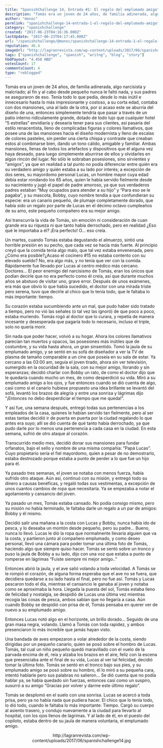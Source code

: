 ```yaml
---
title: "SpanishChallenge 14, Entrada #1: El regalo del emplumado amigo"
description: "Tomás era un joven de 24 años, de familia adinerada, algo narcisista y malcriado; al fin y al cabo desde pequeño nunca le faltó nada, y sus padres se ..."
author: "monoc"
permlink: "spanishchallenge-14-entrada-1-el-regalo-del-emplumado-amigo"
category: "spanishchallenge"
created: "2017-06-23T04:16:36.000Z"
lastUpdate: "2017-06-23T04:17:45.000Z"
url: "/spanishchallenge/@monoc/spanishchallenge-14-entrada-1-el-regalo-del-emplumado-amigo"
reputation: 46.4
imageUrl: "http://lagranrevista.com/wp-content/uploads/2017/06/spanishchallenge14.jpg"
tags: ["spanishchallenge", "spanish", "writng", "blog", "story"]
hbdPayout: "4.458 HBD"
votesCount: 17
commentsCount: 4
type: "reblogged"
---
```

Tomás era un joven de 24 años, de familia adinerada, algo narcisista y malcriado; al fin y al cabo desde pequeño nunca le faltó nada, y sus padres se aseguraron de eso. Tenía todo lo que pedía, desde lo más inútil e innecesario hasta lo más impresionante y costoso, a su corta edad, contaba con dos mansiones, una al lado de la otra, por si acaso este se aburría del diseño de una, entonces simplemente tendría que pasar a través de un patio interno ridículamente grande, dotado de todo lujo que cualquier hotel “5 estrellas” envidiaría y desearía tener para sus clientes, así pasaría del estilo renacentista, lleno de complicadas figuras y colores llamativos, que posee una de las mansiones hacia el diseño modernista y lleno de escalas de colores pasteles, sin perder una cierta chispa  y contraste que creaban  estos al combinarse bien, dando un tono cálido, amigable y familiar. Ambas mansiones, llenas de todos los artefactos y dispositivos que él alguna vez haya deseado, para luego simplemente aburrirse de ellos y olvidarles en algún rincón del lugar. No sólo le sobraban posesiones, sino sirvientes y “amigos”, ya que en realidad a tal punto no podía diferenciar entre quién era su verdadero amigo y quién estaba a su lado por interés; a excepción de dos seres, su mayordomo personal Lucas, un hombre mayor cuya edad debía estar rondando los 65 años, quien le había servido fielmente desde su nacimiento y jugó el papel de padre amoroso, ya que sus verdaderos padres estaban “Muy ocupados para atender a su hijo” y “Para eso se le pagaba”, y su mascota, Bobby, cuyo nombre tendía a que confundieran su especie: era un canario pequeño, de plumaje completamente dorado, que había sido un regalo por parte de Lucas en el décimo octavo cumpleaños de su amo, este pequeño compañero era su mejor amigo.

Así transcurría la vida de Tomás, sin emoción ni consideración de cuan grande era su riqueza ni que tanto había derrochado, pero en realidad ¿Eso qué le importaba a él? ¡Era perfecto! O… eso creía.

Un martes, cuando Tomás estaba degustando el almuerzo, sintió una horrible presión en su pecho, que cada vez se hacía más fuerte. Al principio creyó que la comida tenía algo malo, que tal vez estaba envenenada, pero ¿Cómo era posible?¿Acaso el cocinero #15 no estaba contento con su elevado sueldo? No, era algo más, y no tenía que ver con la comida. Rápidamente fue llevado por Lucas al centro médico más cercano. Doctores… El peor enemigo del narcisismo de Tomás, eran los únicos que podían decirle que no era perfecto como él creía, así que durante muchos años se abstuvo de visitar uno, grave error. Después de unos exámenes, era más que obvio lo que había sucedido, el doctor con una mirada triste pero serena, tuvo que decirle al chico que lo tenía todo, que le faltaba lo más importante: tiempo.

Su corazón estaba sucumbiendo ante un mal, que pudo haber sido tratado a tiempo, pero no vió las señales (o tal vez las ignoró) de que poco a poco, estaba muriendo. Tomás rogó al doctor que lo curara, y repetía de manera incesante y desesperada que pagaría todo lo necesario, incluso el triple, solo no quería morir.

Sin nada que poder hacer, volvió a su hogar. Ahora los colores llamativos parecían tan muertos y opacos, las posesiones más inútiles que de costumbre, y su vida hasta ahora, un gran sinsentido. Tomó la jaula de su emplumado amigo, y se sentó en su sofá de diseñador a ver la TV de plasma de tamaño comparable a un cine que poseía en su sala de estar. Ya cercano a las 03:00 am, seguía el joven tirado, ahora sin ver televisión, sumergido en la oscuridad de la sala, con su mejor amigo, llorando y sin esperanzas; decidió charlar con Bobby un rato, de como el doctor dijo que le quedaría cuando mucho un mes, de como desperdició su vida. Miró a su emplumado amigo a los ojos, y fue entonces cuando se dió cuenta de algo, casi como si el canario hubiese propuesto una idea brillante se levantó del sofá, levantó los brazos de alegría y entre una sonrisa y lágrimas dijo “¡Entonces no debo desperdiciar el tiempo que me queda!”.

Y así fue, una semana después, entregó todas sus pertenencias a los empleados de la casa, quienes le habían servido tan fielmente, pero al ser estas tantas decidió ir de puerta en puerta por la ciudad regalando lo que antes era suyo; allí se dió cuenta de qué tanto había derrochado, ya que pudo darle por lo menos una pertenencia a cada casa en la ciudad. En esta semana, sufrió de otro ataque al corazón.

Transcurrido medio mes, decidió donar sus mansiones para fundar orfanatos, bajo el sello y nombre de una misma compañía: “Papá Lucas”. Cuyo propietario sería el fiel mayordomo, quien a pesar de no demostrarlo, estaba destrozado porque estaba a punto de perder a lo que fue un hijo para él.

Ya pasado tres semanas, el joven se notaba con menos fuerza, había sufrido otro ataque. Aún así, continuó con su misión, y entregó todo su dinero a causas benéficas, y regaló todas sus vestimentas, a excepción de unos cuantos cambios de ropa que necesitaría. Ya se empezaba a notar el agotamiento y cansancio del jóven.

Ya pasado un mes, Tomás estaba cansado. No podía consigo mismo, pero su misión no había terminado, le faltaba darle un regalo a un par de amigos: Bobby y él mismo.

Decidió salir una mañana a la costa con Lucas y Bobby, nunca había ido de pesca, y lo deseaba un montón desde pequeño, pero su padre… Bueno, nunca lo llevó. Lucas le dió la ropa que normalmente llevaría alguien que va la costa, y partieron junto al compañero emplumado, y como deseo personal, llevó una cámara para poder tomar una última foto de Tomás, haciendo algo que siempre quiso hacer. Tomás se sentó sobre un tronco y puso la jaula de Bobby a su lado, dijo con una voz que estaba a punto de romperse en lágrimas “Fuiste siempre mi mejor amigo..”

Entonces abrió la jaula, y el ave salió volando a toda velocidad. A Tomás se le rompió el corazón, de alguna forma esperaba que el ave no se fuera, que decidiera quedarse a su lado hasta el final, pero no fue así. Tomás y Lucas pescaron todo el día, mientras el cansancio le ganaba al joven y notaba como se aproximaba la hora. Llegada la puesta del sol, Tomás estaba lleno de felicidad y nostalgia, se despidió de Lucas una última vez mientras recogía las cosas de pesca, ambos sabían que no llegaría a casa. Aún cuando Bobby se despidió con prisa de él, Tomás pensaba en querer ver de nuevo a su emplumado amigo.

Entonces Lucas notó algo en el horizonte, un brillo dorado… Seguido de una gran masa negra, volando. Llamó a Tomás con toda rapidez, y ambos presenciaron lo más increíble que jamás hayan visto.

Una bandada de aves empezaron a volar alrededor de la costa, siendo dirigidas por un pequeño canario, quien se posó sobre el hombro de Lucas. Tomás, tal cual un niño pequeño quedó maravillado con el vuelo de la parvada encima de él, reía y alzaba los brazos en el aire, feliz con la escena que presenciaba ante el final de su vida, Lucas al ver tal felicidad, decidió tomar la última foto. Tomás se sentó en el tronco bajo sus pies, y su emplumado amigo se posó sobre su hombro, él lo miró a su pequeña cara, intentó hablarle pero sus palabras no salieron… Se dió cuenta que no podía hablar ya, se había quedado sin fuerzas, entonces casi como un suspiro, susurró a su amigo “Gracias por volver y darme este último regalo”.

Tomás se desplomó en el suelo con una sonrisa. Lucas se acercó a toda prisa, pero ya no había nada que pudiera hacer. El chico que lo tenía todo, lo dió todo, cuando le faltaba lo más importante: Tiempo.
Cargó su cuerpo al asiento trasero, y condujo nuevamente a la ciudad para llevarlo al hospital, con los ojos llenos de lágrimas. Y al lado de él, en el puesto del copiloto, estaba dentro de su jaula de manera voluntaria, el emplumado amigo.

<center>http://lagranrevista.com/wp-content/uploads/2017/06/spanishchallenge14.jpg</center>
